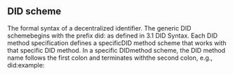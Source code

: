 ## DID scheme

The formal syntax of a decentralized identifier. The generic DID schemebegins with the prefix did: as defined in 3.1 DID Syntax. Each DID method specification defines a specificDID method scheme that works with that specific DID method. In a specific DIDmethod scheme, the DID method name follows the first colon and terminates withthe second colon, e.g., did:example:

